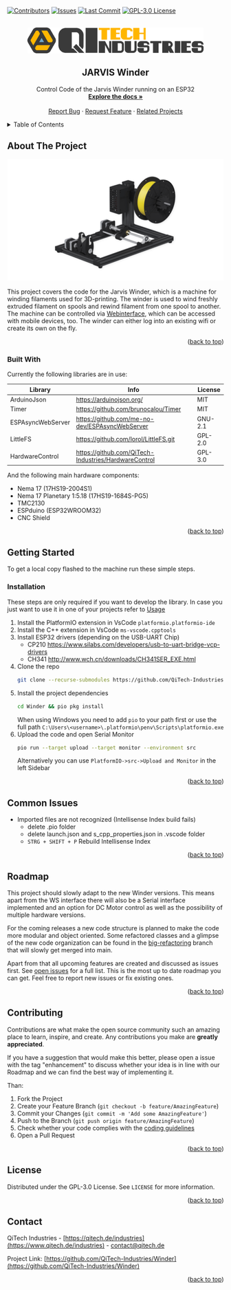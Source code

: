<div id="top"></div>

<!-- PROJECT SHIELDS -->
[![Contributors][contributors-shield]][contributors-url]
[![Issues][issues-shield]][issues-url]
[![Last Commit][commit-shield]][commit-url]
[![GPL-3.0 License][license-shield]][license-url]

<!-- PROJECT LOGO -->
<br />
<div align="center">
  <a href="https://github.com/QiTech-Industries/Winder">
    <img src="images/logo.svg" alt="Logo" height="60">
  </a>

  <h2 align="center">JARVIS Winder</h2>

  <p align="center">
Control Code of the Jarvis Winder running on an ESP32
    <br />
    <a href="https://github.com/QiTech-Industries/Winder/tree/main/documentation"><strong>Explore the docs »</strong></a>
    <br />
    <br />
    <a href="https://github.com/QiTech-Industries/Winder/issues">Report Bug</a>
    ·
    <a href="https://github.com/QiTech-Industries/Winder/issues">Request Feature</a>
    ·
    <a href="https://github.com/QiTech-Industries">Related Projects</a>
  </p>
</div>



<!-- TABLE OF CONTENTS -->
<details>
  <summary>Table of Contents</summary>
  <ol>
    <li>
      <a href="#about-the-project">About The Project</a>
      <ul>
        <li><a href="#built-with">Built With</a></li>
      </ul>
    </li>
    <li>
      <a href="#getting-started">Getting Started</a>
      <ul>
        <li><a href="#installation">Installation</a></li>
      </ul>
    </li>
    <li><a href="#common-issues">Common Issues</a></li>
    <li><a href="#roadmap">Roadmap</a></li>
    <li><a href="#contributing">Contributing</a></li>
    <li><a href="#license">License</a></li>
    <li><a href="#contact">Contact</a></li>
  </ol>
</details>



<!-- ABOUT THE PROJECT -->
## About The Project

<div align="center">
  <a href="https://github.com/QiTech-Industries/Winder">
    <img src="images/winder.png" alt="Jarvis Winder">
  </a>
  </div>

This project covers the code for the Jarvis Winder, which is a machine for winding filaments used for 3D-printing. The winder is used to wind freshly extruded filament on spools and rewind filament from one spool to another. The machine can be controlled via [Webinterface](https://github.com/QiTech-Industries/WinderWebInterface), which can be accessed with mobile devices, too. The winder can either log into an existing wifi or create its own on the fly.

<p align="right">(<a href="#top">back to top</a>)</p>



### Built With

Currently the following libraries are in use:

| Library           | Info                                                 | License |
| ----------------- | ---------------------------------------------------- | ------- |
| ArduinoJson       | https://arduinojson.org/                             | MIT     |
| Timer             | https://github.com/brunocalou/Timer                  | MIT     |
| ESPAsyncWebServer | https://github.com/me-no-dev/ESPAsyncWebServer       | GNU-2.1 |
| LittleFS          | https://github.com/lorol/LittleFS.git                | GPL-2.0 |
| HardwareControl   | https://github.com/QiTech-Industries/HardwareControl | GPL-3.0 |

And the following main hardware components:
- Nema 17 (17HS19-2004S1)
- Nema 17 Planetary 1:5.18 (17HS19-1684S-PG5)
- TMC2130
- ESPduino (ESP32WROOM32)
- CNC Shield

<p align="right">(<a href="#top">back to top</a>)</p>



<!-- GETTING STARTED -->
## Getting Started

To get a local copy flashed to the machine run these simple steps.

### Installation

These steps are only required if you want to develop the library. In case you just want to use it in one of your projects refer to [Usage](#usage)

1. Install the PlatformIO extension in VsCode `platformio.platformio-ide`
2. Install the C++ extension in VsCode `ms-vscode.cpptools`
3. Install ESP32 drivers (depending on the USB-UART Chip)
     - CP210 https://www.silabs.com/developers/usb-to-uart-bridge-vcp-drivers
     - CH341 http://www.wch.cn/downloads/CH341SER_EXE.html
4. Clone the repo
   ```sh
   git clone --recurse-submodules https://github.com/QiTech-Industries/Winder.git
   ```
5. Install the project dependencies
   ```sh
   cd Winder && pio pkg install
   ```
   When using Windows you need to add `pio` to your path first or use the full path `C:\Users\<username>\.platformio\penv\Scripts\platformio.exe`
6. Upload the code and open Serial Monitor
   ```sh
   pio run --target upload --target monitor --environment src
   ```
   Alternatively you can use `PlatformIO->src->Upload and Monitor` in the left Sidebar

<p align="right">(<a href="#top">back to top</a>)</p>

## Common Issues
- Imported files are not recognized (Intellisense Index build fails)
  - delete .pio folder
  - delete launch.json and s_cpp_properties.json in .vscode folder
  - `STRG + SHIFT + P` Rebuild Intellisense Index

<p align="right">(<a href="#top">back to top</a>)</p>

<!-- ROADMAP -->
## Roadmap
This project should slowly adapt to the new Winder versions. This means apart from the WS interface there will also be a Serial interface implemented and an option for DC Motor control as well as the possibility of multiple hardware versions.

For the coming releases a new code structure is planned to make the code more modular and object oriented. Some refactored classes and a glimpse of the new code organization can be found in the [big-refactoring](https://github.com/QiTech-Industries/Winder/tree/big-refactoring) branch that will slowly get merged into main.

Apart from that all upcoming features are created and discussed as issues first.
See [open issues](https://github.com/QiTech-Industries/Winder/issues) for a full list. This is the most up to date roadmap you can get. Feel free to report new issues or fix existing ones.

<p align="right">(<a href="#top">back to top</a>)</p>



<!-- CONTRIBUTING -->
## Contributing

Contributions are what make the open source community such an amazing place to learn, inspire, and create. Any contributions you make are **greatly appreciated**.

If you have a suggestion that would make this better, please open a issue with the tag "enhancement" to discuss whether your idea is in line with our Roadmap and we can find the best way of implementing it.

Than:

1. Fork the Project
2. Create your Feature Branch (`git checkout -b feature/AmazingFeature`)
3. Commit your Changes (`git commit -m 'Add some AmazingFeature'`)
4. Push to the Branch (`git push origin feature/AmazingFeature`)
5. Check whether your code complies with the [coding guidelines](documentation/coding_conventions.md)
6. Open a Pull Request

<p align="right">(<a href="#top">back to top</a>)</p>



<!-- LICENSE -->
## License

Distributed under the GPL-3.0 License. See `LICENSE` for more information.

<p align="right">(<a href="#top">back to top</a>)</p>



<!-- CONTACT -->
## Contact

QiTech Industries - [https://qitech.de/industries](https://www.qitech.de/industries) - contact@qitech.de

Project Link: [https://github.com/QiTech-Industries/Winder](https://github.com/QiTech-Industries/Winder)

<p align="right">(<a href="#top">back to top</a>)</p>

<!-- MARKDOWN LINKS & IMAGES -->
<!-- https://www.markdownguide.org/basic-syntax/#reference-style-links -->
[contributors-shield]: https://img.shields.io/github/contributors/QiTech-Industries/Winder?style=for-the-badge
[contributors-url]: https://github.com/QiTech-Industries/Winder/graphs/contributors

[commit-shield]: https://img.shields.io/github/last-commit/QiTech-Industries/Winder?style=for-the-badge
[commit-url]: https://github.com/QiTech-Industries/Winder/commits

[issues-shield]: https://img.shields.io/github/issues/QiTech-Industries/Winder?style=for-the-badge
[issues-url]: https://github.com/QiTech-Industries/Winder/issues

[license-shield]: https://img.shields.io/github/license/QiTech-Industries/Winder?style=for-the-badge
[license-url]: https://github.com/QiTech-Industries/Winder/blob/main/LICENSE
